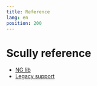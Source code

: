 ```yaml
---
title: Reference
lang: en
position: 200
---
```


# Scully reference

- [NG lib](/docs/Reference/ngLib/overview.md)
- [Legacy support](/docs/Reference/legacy-support/overview.md)
